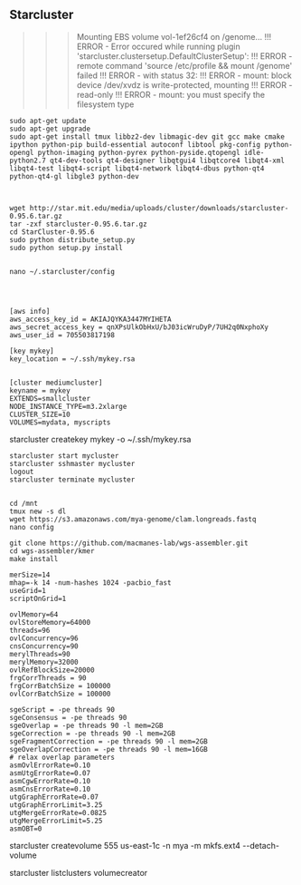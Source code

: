 Starcluster 
--

>>> Mounting EBS volume vol-1ef26cf4 on /genome...
!!! ERROR - Error occured while running plugin 'starcluster.clustersetup.DefaultClusterSetup':
!!! ERROR - remote command 'source /etc/profile && mount /genome' failed
!!! ERROR - with status 32:
!!! ERROR - mount: block device /dev/xvdz is write-protected, mounting
!!! ERROR - read-only
!!! ERROR - mount: you must specify the filesystem type


```
sudo apt-get update
sudo apt-get upgrade
sudo apt-get install tmux libbz2-dev libmagic-dev git gcc make cmake ipython python-pip build-essential autoconf libtool pkg-config python-opengl python-imaging python-pyrex python-pyside.qtopengl idle-python2.7 qt4-dev-tools qt4-designer libqtgui4 libqtcore4 libqt4-xml libqt4-test libqt4-script libqt4-network libqt4-dbus python-qt4 python-qt4-gl libgle3 python-dev



wget http://star.mit.edu/media/uploads/cluster/downloads/starcluster-0.95.6.tar.gz
tar -zxf starcluster-0.95.6.tar.gz
cd StarCluster-0.95.6
sudo python distribute_setup.py
sudo python setup.py install


nano ~/.starcluster/config




[aws info]
aws_access_key_id = AKIAJQYKA3447MYIHETA
aws_secret_access_key = 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
aws_user_id = 705503817198

[key mykey]
key_location = ~/.ssh/mykey.rsa


[cluster mediumcluster]
keyname = mykey
EXTENDS=smallcluster
NODE_INSTANCE_TYPE=m3.2xlarge
CLUSTER_SIZE=10
VOLUMES=mydata, myscripts 
```



starcluster createkey mykey -o ~/.ssh/mykey.rsa

```
starcluster start mycluster
starcluster sshmaster mycluster
logout
starcluster terminate mycluster


cd /mnt
tmux new -s dl
wget https://s3.amazonaws.com/mya-genome/clam.longreads.fastq
nano config

git clone https://github.com/macmanes-lab/wgs-assembler.git
cd wgs-assembler/kmer
make install

```

```
merSize=14
mhap=-k 14 -num-hashes 1024 -pacbio_fast
useGrid=1
scriptOnGrid=1

ovlMemory=64
ovlStoreMemory=64000
threads=96
ovlConcurrency=96
cnsConcurrency=90
merylThreads=90
merylMemory=32000
ovlRefBlockSize=20000
frgCorrThreads = 90
frgCorrBatchSize = 100000
ovlCorrBatchSize = 100000

sgeScript = -pe threads 90
sgeConsensus = -pe threads 90
sgeOverlap = -pe threads 90 -l mem=2GB
sgeCorrection = -pe threads 90 -l mem=2GB
sgeFragmentCorrection = -pe threads 90 -l mem=2GB
sgeOverlapCorrection = -pe threads 90 -l mem=16GB
# relax overlap parameters
asmOvlErrorRate=0.10
asmUtgErrorRate=0.07
asmCgwErrorRate=0.10
asmCnsErrorRate=0.10
utgGraphErrorRate=0.07
utgGraphErrorLimit=3.25
utgMergeErrorRate=0.0825
utgMergeErrorLimit=5.25
asmOBT=0

```


starcluster createvolume 555 us-east-1c -n mya -m mkfs.ext4 --detach-volume

starcluster listclusters volumecreator